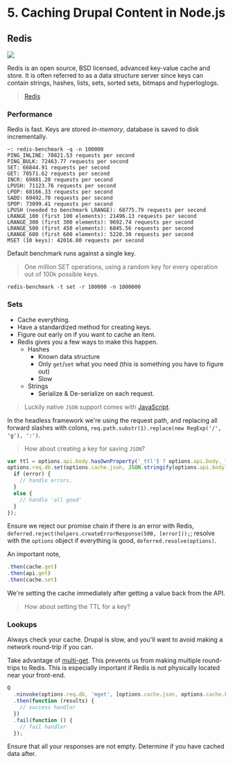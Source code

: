 # 5. Caching Drupal Content in Node.js

## Redis

![](http://drupo.co/images/training/redis.png)

Redis is an open source, BSD licensed, advanced key-value cache and store. It is often referred to as a data structure server since keys can contain strings, hashes, lists, sets, sorted sets, bitmaps and hyperloglogs.

> [Redis](http://redis.io/)

### Performance

Redis is fast. Keys are stored _in-memory_, database is saved to disk incrementally.

```
~: redis-benchmark -q -n 100000
PING_INLINE: 70821.53 requests per second
PING_BULK: 72463.77 requests per second
SET: 66844.91 requests per second
GET: 70571.62 requests per second
INCR: 69881.20 requests per second
LPUSH: 71123.76 requests per second
LPOP: 68166.33 requests per second
SADD: 69492.70 requests per second
SPOP: 73099.41 requests per second
LPUSH (needed to benchmark LRANGE): 68775.79 requests per second
LRANGE_100 (first 100 elements): 21496.13 requests per second
LRANGE_300 (first 300 elements): 9692.74 requests per second
LRANGE_500 (first 450 elements): 6845.56 requests per second
LRANGE_600 (first 600 elements): 5220.30 requests per second
MSET (10 keys): 42016.80 requests per second
```

Default benchmark runs against a single key.

> One million SET operations, using a random key for every operation out of 100k possible keys.

```
redis-benchmark -t set -r 100000 -n 1000000
```

### Sets

- Cache everything.
- Have a standardized method for creating keys. 
- Figure out early on if you want to cache an item.
- Redis gives you a few ways to make this happen.
  - Hashes
    - Known data structure
    - Only `get`/`set` what you need (this is something you have to figure out)
    - Slow
  - Strings
    - Serialize & De-serialize on each request.

> Luckily native `JSON` support comes with [JavaScript](http://es5.github.io/#x15.12).

In the headless framework we're using the request path, and replacing all forward slashes with colons, `req.path.substr(1).replace(new RegExp('/', 'g'), ':')`.

> How about creating a key for saving `JSON`?

```javascript
var ttl = options.api.body.hasOwnProperty('_ttl') ? options.api.body._ttl : options.config.ttl;
options.req.db.set(options.cache.json, JSON.stringify(options.api.body), function (error) {
  if (error) {
    // handle errors.
  }
  else {
    // handle 'all good'
  }
});
```

Ensure we reject our promise chain if there is an error with Redis, `deferred.reject(helpers.createErrorResponse(500, [error]));`; resolve with the `options` object if everything is good, `deferred.resolve(options)`.

An important note, 

```javascript
.then(cache.get)
.then(api.get)
.then(cache.set)
```

We're setting the cache immediately after getting a value back from the API.

> How about setting the TTL for a key?

### Lookups

Always check your cache. Drupal is slow, and you'll want to avoid making a network round-trip if you can.

Take advantage of [multi-get](http://redis.io/commands/mget). This prevents us from making multiple round-trips to Redis. This is especially important if Redis is not physically located near your front-end.

```javascript
Q
  .ninvoke(options.req.db, 'mget', [options.cache.json, options.cache.key])
  .then(function (results) {
    // success handler
  })
  .fail(function () {
    // fail handler
  });
```

Ensure that all your responses are not empty. Determine if you have cached data after.

